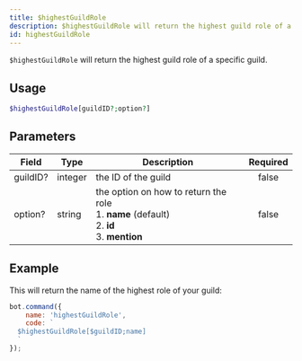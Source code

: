 ```yaml
---
title: $highestGuildRole
description: $highestGuildRole will return the highest guild role of a specific guild.
id: highestGuildRole
---
```


`$highestGuildRole` will return the highest guild role of a specific guild.

## Usage

```php
$highestGuildRole[guildID?;option?]
```

## Parameters

| Field    | Type    | Description                                                                                              | Required |
|----------|---------|----------------------------------------------------------------------------------------------------------|:--------:|
| guildID? | integer | the ID of the guild                                                                                      |  false   |
| option?  | string  | the option on how to return the role <br /> 1. **name** (default) <br /> 2. **id** <br /> 3. **mention** |  false   |

## Example

This will return the name of the highest role of your guild:

```javascript
bot.command({
    name: 'highestGuildRole',
    code: `
  $highestGuildRole[$guildID;name]
  `
});
```
